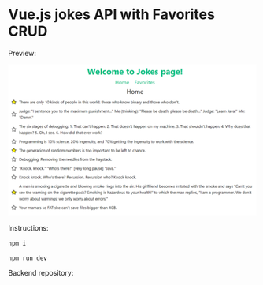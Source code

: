 # Vue.js jokes API with Favorites CRUD

Preview:

![preview](./preview.png)

Instructions:

```
npm i
```

```
npm run dev
```

Backend repository: 
